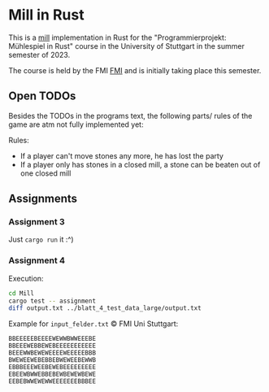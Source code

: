 # Mill in Rust

This is a [mill](https://en.wikipedia.org/wiki/Nine_men%27s_morris) implementation in Rust for the "Programmierprojekt: Mühlespiel in Rust" course in the University of Stuttgart in the summer semester of 2023.

The course is held by the FMI [FMI](https://fmi.uni-stuttgart.de/ti/teaching/s23/progproj/) and is initially taking place this semester.

## Open TODOs

Besides the TODOs in the programs text, the following parts/ rules of the game are atm not fully implemented yet:

Rules:

- If a player can't move stones any more, he has lost the party
- If a player only has stones in a closed mill, a stone can be beaten out of one closed mill

## Assignments

### Assignment 3

Just `cargo run` it :^)

### Assignment 4

Execution:

```bash
cd Mill
cargo test -- assignment
diff output.txt ../blatt_4_test_data_large/output.txt
```

Example for `input_felder.txt` © FMI Uni Stuttgart:
```
BBEEEEEBEEEEWEWWBWWEEEBE
BBEEEWEBBEWEBEEEEEEEEEEE
BEEEWWBEWEWEEEEWEEEEEBBB
BWEWEEWEBEBBEBWEWEEBEWWB
EBBBEEEWEEBEWEBEEEEEEEEE
EBEEWBWWEBBEBEWBEWEWBEWE
EEBEBWWEWEWWEEEEEEEBBBEE

```
